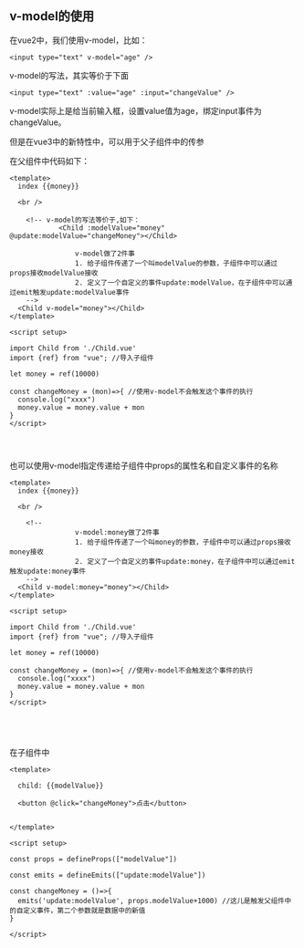 ## v-model的使用

在vue2中，我们使用v-model，比如：

```vue
<input type="text" v-model="age" />
```

v-model的写法，其实等价于下面

```vue
<input type="text" :value="age" :input="changeValue" />
```

v-model实际上是给当前输入框，设置value值为age，绑定input事件为changeValue。





但是在vue3中的新特性中，可以用于父子组件中的传参



在父组件中代码如下：

```vue
<template>
  index {{money}}

  <br />

	<!-- v-model的写法等价于,如下：
			<Child :modelValue="money" @update:modelValue="changeMoney"></Child> 
			
				v-model做了2件事
				1. 给子组件传递了一个叫modelValue的参数，子组件中可以通过props接收modelValue接收
				2. 定义了一个自定义的事件update:modelValue，在子组件中可以通过emit触发update:modelValue事件
	-->
  <Child v-model="money"></Child>
</template>

<script setup>

import Child from './Child.vue'
import {ref} from "vue"; //导入子组件

let money = ref(10000)

const changeMoney = (mon)=>{ //使用v-model不会触发这个事件的执行
  console.log("xxxx")
  money.value = money.value + mon
}
</script>




```

也可以使用v-model指定传递给子组件中props的属性名和自定义事件的名称

```vue
<template>
  index {{money}}

  <br />

	<!-- 
				v-model:money做了2件事
				1. 给子组件传递了一个叫money的参数，子组件中可以通过props接收money接收
				2. 定义了一个自定义的事件update:money，在子组件中可以通过emit触发update:money事件
	-->
  <Child v-model:money="money"></Child>
</template>

<script setup>

import Child from './Child.vue'
import {ref} from "vue"; //导入子组件

let money = ref(10000)

const changeMoney = (mon)=>{ //使用v-model不会触发这个事件的执行
  console.log("xxxx")
  money.value = money.value + mon
}
</script>





```





在子组件中

```vue
<template>

  child: {{modelValue}}

  <button @click="changeMoney">点击</button>


</template>

<script setup>

const props = defineProps(["modelValue"])

const emits = defineEmits(["update:modelValue"])

const changeMoney = ()=>{
  emits('update:modelValue', props.modelValue+1000) //这儿是触发父组件中的自定义事件，第二个参数就是数据中的新值
}

</script>
```

